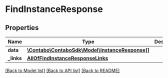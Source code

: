# FindInstanceResponse

## Properties
Name | Type | Description | Notes
------------ | ------------- | ------------- | -------------
**data** | [**\Contabo\ContaboSdk\Model\InstanceResponse[]**](InstanceResponse.md) |  | 
**_links** | [**AllOfFindInstanceResponseLinks**](AllOfFindInstanceResponseLinks.md) |  | 

[[Back to Model list]](../../README.md#documentation-for-models) [[Back to API list]](../../README.md#documentation-for-api-endpoints) [[Back to README]](../../README.md)

